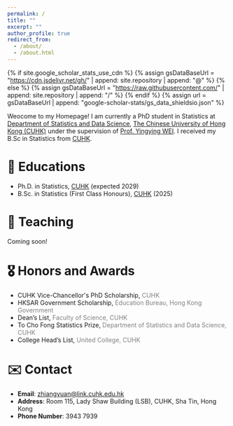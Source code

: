 ```yaml
---
permalink: /
title: ""
excerpt: ""
author_profile: true
redirect_from: 
  - /about/
  - /about.html
---
```


{% if site.google_scholar_stats_use_cdn %}
{% assign gsDataBaseUrl = "https://cdn.jsdelivr.net/gh/" | append: site.repository | append: "@" %}
{% else %}
{% assign gsDataBaseUrl = "https://raw.githubusercontent.com/" | append: site.repository | append: "/" %}
{% endif %}
{% assign url = gsDataBaseUrl | append: "google-scholar-stats/gs_data_shieldsio.json" %}

<span class='anchor' id='about-me'></span>

Weocome to my Homepage! I am currently a PhD student in Statistics at [Department of Statistics and Data Science](https://www.sta.cuhk.edu.hk/), [The Chinese University of Hong Kong (CUHK)](https//www.cuhk.edu.hk) under the supervision of [Prof. Yingying WEI](https://www.sta.cuhk.edu.hk/peoples/ywei/). I received my B.Sc in Statistics from [CUHK](https//www.cuhk.edu.hk).

<!-- My research interest  -->

<span class='anchor' id='educations'></span>
# 📖 Educations
- Ph.D. in Statistics, [CUHK](https//www.cuhk.edu.hk) (expected 2029)
- B.Sc. in Statistics (First Class Honours), [CUHK](https//www.cuhk.edu.hk) (2025)

<!-- # 🔥 News
- *2025.08*: &nbsp;🎉🎉 Lorem ipsum dolor sit amet, consectetur adipiscing elit. Vivamus ornare aliquet ipsum, ac tempus justo dapibus sit amet. 
- *2022.02*: &nbsp;🎉🎉 Lorem ipsum dolor sit amet, consectetur adipiscing elit. Vivamus ornare aliquet ipsum, ac tempus justo dapibus sit amet.  -->

<!-- # 📝 Publications  -->

<!-- <div class='paper-box'><div class='paper-box-image'><div><div class="badge">CVPR 2016</div><img src='images/500x300.png' alt="sym" width="100%"></div></div>
<div class='paper-box-text' markdown="1">

[Deep Residual Learning for Image Recognition](https://openaccess.thecvf.com/content_cvpr_2016/papers/He_Deep_Residual_Learning_CVPR_2016_paper.pdf)

**Kaiming He**, Xiangyu Zhang, Shaoqing Ren, Jian Sun

[**Project**](https://scholar.google.com/citations?view_op=view_citation&hl=zh-CN&user=DhtAFkwAAAAJ&citation_for_view=DhtAFkwAAAAJ:ALROH1vI_8AC) <strong><span class='show_paper_citations' data='DhtAFkwAAAAJ:ALROH1vI_8AC'></span></strong>
- Lorem ipsum dolor sit amet, consectetur adipiscing elit. Vivamus ornare aliquet ipsum, ac tempus justo dapibus sit amet. 
</div>
</div> -->

<!-- - [Lorem ipsum dolor sit amet, consectetur adipiscing elit. Vivamus ornare aliquet ipsum, ac tempus justo dapibus sit amet](https://github.com), A, B, C, **CVPR 2020** -->

<span class='anchor' id='teaching'></span>
# 📑 Teaching
Coming soon!

<span class='anchor' id='honours-and-awards'></span>
# 🎖 Honors and Awards
- CUHK Vice-Chancellor's PhD Scholarship, <font color= grey>CUHK</font>
- HKSAR Government Scholarship, <font color= grey>Education Bureau, Hong Kong Government</font>
- Dean’s List, <font color= grey>Faculty of Science, CUHK</font>
- To Cho Fong Statistics Prize, <font color= grey>Department of Statistics and Data Science, CUHK</font>
- College Head’s List, <font color= grey>United College, CUHK</font>

<span class='anchor' id='contact'></span>
# ✉️ Contact
- **Email**: [zhiangyuan@link.cuhk.edu.hk](mailto:zhiangyuan@link.cuhk.edu.hk)
- **Address**: Room 115, Lady Shaw Building (LSB), CUHK, Sha Tin, Hong Kong
- **Phone Number**: 3943 7939

<!-- # 💬 Invited Talks
- *2021.06*, Lorem ipsum dolor sit amet, consectetur adipiscing elit. Vivamus ornare aliquet ipsum, ac tempus justo dapibus sit amet. 
- *2021.03*, Lorem ipsum dolor sit amet, consectetur adipiscing elit. Vivamus ornare aliquet ipsum, ac tempus justo dapibus sit amet.  \| [\[video\]](https://github.com/) -->

